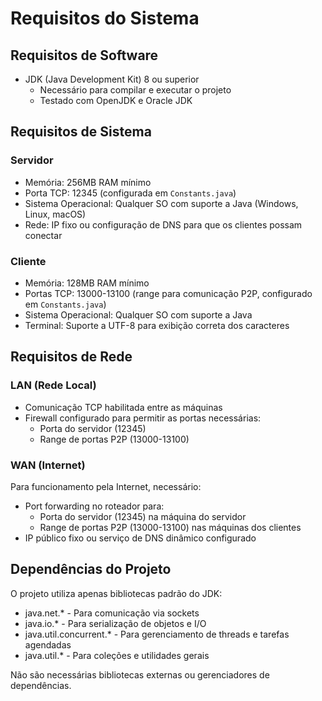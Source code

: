 # Requisitos do Sistema

## Requisitos de Software

- JDK (Java Development Kit) 8 ou superior
  - Necessário para compilar e executar o projeto
  - Testado com OpenJDK e Oracle JDK

## Requisitos de Sistema

### Servidor

- Memória: 256MB RAM mínimo
- Porta TCP: 12345 (configurada em `Constants.java`)
- Sistema Operacional: Qualquer SO com suporte a Java (Windows, Linux, macOS)
- Rede: IP fixo ou configuração de DNS para que os clientes possam conectar

### Cliente

- Memória: 128MB RAM mínimo
- Portas TCP: 13000-13100 (range para comunicação P2P, configurado em `Constants.java`)
- Sistema Operacional: Qualquer SO com suporte a Java
- Terminal: Suporte a UTF-8 para exibição correta dos caracteres

## Requisitos de Rede

### LAN (Rede Local)

- Comunicação TCP habilitada entre as máquinas
- Firewall configurado para permitir as portas necessárias:
  - Porta do servidor (12345)
  - Range de portas P2P (13000-13100)

### WAN (Internet)

Para funcionamento pela Internet, necessário:

- Port forwarding no roteador para:
  - Porta do servidor (12345) na máquina do servidor
  - Range de portas P2P (13000-13100) nas máquinas dos clientes
- IP público fixo ou serviço de DNS dinâmico configurado

## Dependências do Projeto

O projeto utiliza apenas bibliotecas padrão do JDK:

- java.net.* - Para comunicação via sockets
- java.io.* - Para serialização de objetos e I/O
- java.util.concurrent.* - Para gerenciamento de threads e tarefas agendadas
- java.util.* - Para coleções e utilidades gerais

Não são necessárias bibliotecas externas ou gerenciadores de dependências.